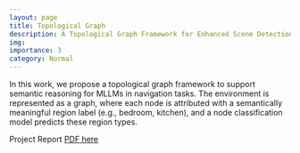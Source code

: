 ```yaml
---
layout: page
title: Topological Graph 
description: A Topological Graph Framework for Enhanced Scene Detection and Understanding in Robotic Navigation
img:
importance: 3
category: Normal
---
```


In this work, we propose a topological graph framework to support semantic reasoning for MLLMs in navigation tasks. The environment is represented as a graph, where each node is attributed with a semantically meaningful region label (e.g., bedroom, kitchen), and a node classification model predicts these region types.


Project Report [PDF here](/assets/pdf/Graph_final.pdf)
